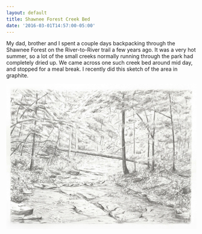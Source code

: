 ```yaml
---
layout: default
title: Shawnee Forest Creek Bed
date: '2016-03-01T14:57:00-05:00'
---
```

My dad, brother and I spent a couple days backpacking through the Shawnee Forest on the River-to-River trail a few years ago. It was a very hot summer, so a lot of the small creeks normally running through the park had completely dried up. We came across one such creek bed around mid day, and stopped for a meal break. I recently did this sketch of the area in graphite.

![Shawnee Forest](/assets/images/trail.jpg)
